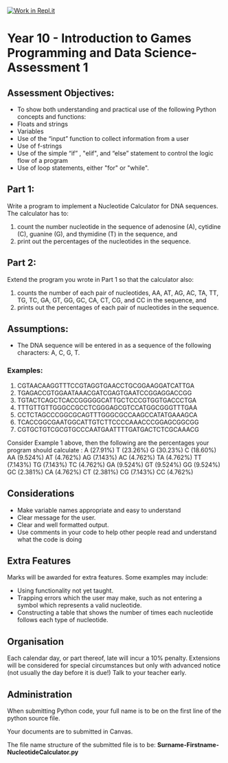 [![Work in Repl.it](https://classroom.github.com/assets/work-in-replit-14baed9a392b3a25080506f3b7b6d57f295ec2978f6f33ec97e36a161684cbe9.svg)](https://classroom.github.com/online_ide?assignment_repo_id=3022354&assignment_repo_type=AssignmentRepo)
# Year 10 - Introduction to Games Programming and Data Science- Assessment 1
## Assessment Objectives: 
  * To show both understanding and practical use of the following Python concepts and functions: 
  * Floats and strings
  * Variables
  * Use of the “input” function to collect information from a user 
  * Use of f-strings 
  * Use of the simple “if” , "elif", and “else” statement to control the logic flow of a program 
  * Use of loop statements, either "for" or "while".

## Part 1:
Write a program to implement a Nucleotide Calculator for DNA sequences. The calculator has to: 
  1. count the number nucleotide in the sequence of adenosine (A), cytidine (C), guanine (G), and thymidine (T) in the sequence, and 
  1. print out the percentages of the nucleotides in the sequence. 

## Part 2: 
Extend the program you wrote in Part 1 so that the calculator also:
  1. counts the number of each pair of nucleotides, AA, AT, AG, AC, TA, TT, TG, TC, GA, GT, GG, GC, CA, CT, CG, and CC in the sequence, and 
  1. prints out the  percentages of each pair of nucleotides in the sequence. 

## Assumptions:
  * The DNA sequence will be entered in as a sequence of the following characters: A, C, G, T. 
### Examples:
  1. CGTAACAAGGTTTCCGTAGGTGAACCTGCGGAAGGATCATTGA
  1. TGAGACCGTGGAATAAACGATCGAGTGAATCCGGAGGACCGG
  1. TGTACTCAGCTCACCGGGGGCATTGCTCCCGTGGTGACCCTGA
  1. TTTGTTGTTGGGCCGCCTCGGGAGCGTCCATGGCGGGTTTGAA 
  1. CCTCTAGCCCGGCGCAGTTTGGGCGCCAAGCCATATGAAAGCA
  1. TCACCGGCGAATGGCATTGTCTTCCCCAAACCCGGAGCGGCGG
  1. CGTGCTGTCGCGTGCCCAATGAATTTTGATGACTCTCGCAAACG

Consider Example 1 above, then the following are the percentages your program should calculate :
A  (27.91%)   T (23.26%)  G  (30.23%)  C  (18.60%)
AA (9.524%)  AT (4.762%)  AG (7.143%)  AC (4.762%) 
TA (4.762%)  TT (7.143%)  TG (7.143%)  TC (4.762%) 
GA (9.524%)  GT (9.524%)  GG (9.524%)  GC (2.381%) 
CA (4.762%)  CT (2.381%)  CG (7.143%)  CC (4.762%) 

## Considerations
  * Make variable names appropriate and easy to understand
  * Clear message for the user.
  * Clear and well formatted output.
  * Use comments in your code to help other people read and understand what the code is doing 

## Extra Features
Marks will be awarded for extra features. Some examples may include: 
  * Using functionality not yet taught. 
  * Trapping errors which the user may make, such as not entering  a symbol which represents a valid nucleotide. 
  * Constructing a table that shows the number of times each nucleotide follows each type of nucleotide. 

## Organisation
Each calendar day, or part thereof, late will incur a 10% penalty. 
Extensions will be considered for special circumstances but only with advanced notice (not usually the day before it is due!)  Talk to your teacher early.

## Administration
When submitting Python code, your full name is to be on the first line of the python source file. 

Your documents are to submitted in Canvas. 

The file name structure of the submitted file is to be: 
**Surname-Firstname-NucleotideCalculator.py**
